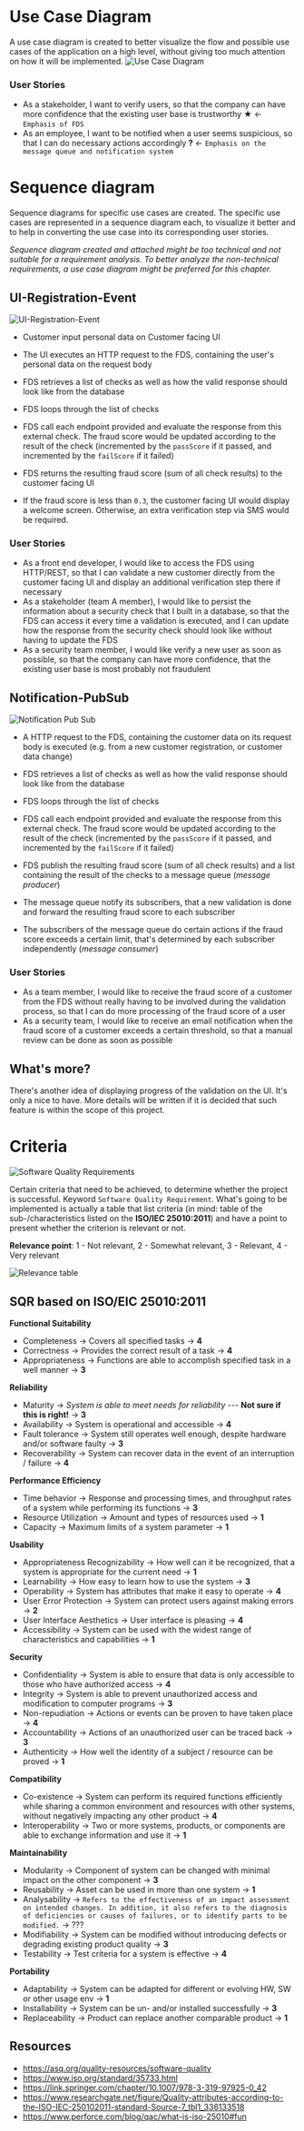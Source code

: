 # Use Case Diagram
A use case diagram is created to better visualize the flow and possible use cases of the application on a high level, without giving too much attention on how it will be implemented.
![Use Case Diagram](https://github.com/BA-LouisAndrew/thesis/blob/main/diagrams/use-case.png?raw=true)

### User Stories
- As a stakeholder, I want to verify users, so that the company can have more confidence that the existing user base is trustworthy ★ <- `Emphasis of FDS`
- As an employee, I want to be notified when a user seems suspicious, so that I can do necessary actions accordingly **?** <- `Emphasis on the message queue and notification system`

# Sequence diagram
Sequence diagrams for specific use cases are created. The specific use cases are represented in a sequence diagram each, to visualize it better and to help in converting the use case into its corresponding user stories.

*Sequence diagram created and attached might be too technical and not suitable for a requirement analysis. To better analyze the non-technical requirements, a use case diagram might be preferred for this chapter.*

## UI-Registration-Event

![UI-Registration-Event](https://github.com/BA-LouisAndrew/thesis/blob/main/diagrams/Sequence__UI-registration-event.jpeg?raw=true)

- Customer input personal data on Customer facing UI
- The UI executes an HTTP request to the FDS, containing the user's personal data on the request body

- FDS retrieves a list of checks as well as how the valid response should look like from the database
- FDS loops through the list of checks
- FDS call each endpoint provided and evaluate the response from this external check. The fraud score would be updated according to the result of the check (incremented by the `passScore` if it passed, and incremented by the `failScore` if it failed)

- FDS returns the resulting fraud score (sum of all check results) to the customer facing UI
- If the fraud score is less than `0.3`, the customer facing UI would display a welcome screen. Otherwise, an extra verification step via SMS would be required.

### User Stories
- As a front end developer, I would like to access the FDS using HTTP/REST, so that I can validate a new customer directly from the customer facing UI and display an additional verification step there if necessary
- As a stakeholder (team A member), I would like to persist the information about a security check that I built in a database, so that the FDS can access it every time a validation is executed, and I can update how the response from the security check should look like without having to update the FDS
- As a security team member, I would like verify a new user as soon as possible, so that the company can have more confidence, that the existing user base is most probably not fraudulent

## Notification-PubSub

![Notification Pub Sub](https://github.com/BA-LouisAndrew/thesis/blob/main/diagrams/Sequence__notification-pubsub.jpeg?raw=true)

- A HTTP request to the FDS, containing the customer data on its request body is executed (e.g. from a new customer registration, or customer data change)

- FDS retrieves a list of checks as well as how the valid response should look like from the database
- FDS loops through the list of checks
- FDS call each endpoint provided and evaluate the response from this external check. The fraud score would be updated according to the result of the check (incremented by the `passScore` if it passed, and incremented by the `failScore` if it failed)

- FDS publish the resulting fraud score (sum of all check results) and a list containing the result of the checks to a message queue (*message producer*)
- The message queue notify its subscribers, that a new validation is done and forward the resulting fraud score to each subscriber
- The subscribers of the message queue do certain actions if the fraud score exceeds a certain limit, that's determined by each subscriber independently (*message consumer*)
  
### User Stories
- As a team member, I would like to receive the fraud score of a customer from the FDS without really having to be involved during the validation process, so that I can do more processing of the fraud score of a user
- As a security team, I would like to receive an email notification when the fraud score of a customer exceeds a certain threshold, so that a manual review can be done as soon as possible

## What's more?
There's another idea of displaying progress of the validation on the UI. It's only a nice to have. More details will be written if it is decided that such feature is within the scope of this project.

# Criteria
![Software Quality Requirements](https://github.com/BA-LouisAndrew/thesis/blob/main/resources/quality_attrs.png?raw=true)

Certain criteria that need to be achieved, to determine whether the project is successful. Keyword `Software Quality Requirement`. 
What's going to be implemented is actually a table that list criteria (in mind: table of the sub-/characteristics listed on the **ISO/IEC 25010:2011**) and have a point to present whether the criterion is relevant or not.

**Relevance point**: 1 - Not relevant, 2 - Somewhat relevant, 3 - Relevant, 4 - Very relevant

![Relevance table](https://github.com/BA-LouisAndrew/thesis/blob/main/resources/relevance_table.jpeg?raw=true)

## SQR based on ISO/EIC 25010:2011
**Functional Suitability**
- Completeness -> Covers all specified tasks -> **4** 
- Correctness -> Provides the correct result of a task -> **4**
- Appropriateness -> Functions are able to accomplish specified task in a well manner -> **3**

**Reliability**
- Maturity -> *System is able to meet needs for reliability* --- **Not sure if this is right!** -> **3**
- Availability -> System is operational and accessible -> **4**
- Fault tolerance -> System still operates well enough, despite hardware and/or software faulty -> **3**
- Recoverability -> System can recover data in the event of an interruption / failure -> **4** 

**Performance Efficiency**
- Time behavior -> Response and processing times, and throughput rates of a system while performing its functions -> **3**
- Resource Utilization -> Amount and types of resources used -> **1**
- Capacity -> Maximum limits of a system parameter -> **1**
  
**Usability**
- Appropriateness Recognizability -> How well can it be recognized, that a system is appropriate for the current need -> **1**
- Learnability -> How easy to learn how to use the system -> **3**
- Operability -> System has attributes that make it easy to operate -> **4**
- User Error Protection -> System can protect users against making errors -> **2**
- User Interface Aesthetics -> User interface is pleasing -> **4**
- Accessibility -> System can be used with the widest range of characteristics and capabilities -> **1**

**Security**
- Confidentiality -> System is able to ensure that data is only accessible to those who have authorized access -> **4**
- Integrity -> System is able to prevent unauthorized access and modification to computer programs -> **3**
- Non-repudiation -> Actions or events can be proven to have taken place -> **4**
- Accountability -> Actions of an unauthorized user can be traced back -> **3**
- Authenticity -> How well the identity of a subject / resource can be proved -> **1**
  
**Compatibility**
- Co-existence -> System can perform its required functions efficiently while sharing a common environment and resources with other systems, without negatively impacting any other product -> **4**
- Interoperability -> Two or more systems, products, or components are able to exchange information and use it -> **1**

**Maintainability**
- Modularity -> Component of system can be changed with minimal impact on the other component -> **3**
- Reusability -> Asset can be used in more than one system -> **1**
- Analysability -> `Refers to the effectiveness of an impact assessment on intended changes. In addition, it also refers to the diagnosis of deficiencies or causes of failures, or to identify parts to be modified.` -> ???
- Modifiability -> System can be modified without introducing defects or degrading existing product quality -> **3**
- Testability -> Test criteria for a system is effective -> **4**
 
**Portability**
- Adaptability -> System can be adapted for different or evolving HW, SW or other usage env -> **1**
- Installability -> System can be un- and/or installed successfully -> **3**
- Replaceability -> Product can replace another comparable product -> **1**

## Resources
- https://asq.org/quality-resources/software-quality
- https://www.iso.org/standard/35733.html
- https://link.springer.com/chapter/10.1007/978-3-319-97925-0_42
- https://www.researchgate.net/figure/Quality-attributes-according-to-the-ISO-IEC-250102011-standard-Source-7_tbl1_336133518
- https://www.perforce.com/blog/qac/what-is-iso-25010#fun